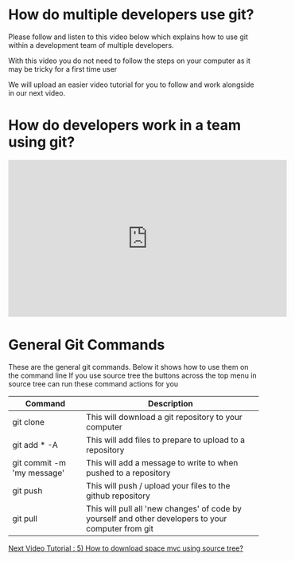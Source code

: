 # How do multiple developers use git?

Please follow and listen to this video below which explains how to use git within a development team of multiple developers.

With this video you do not need to follow the steps on your computer as it may be tricky for a first time user

We will upload an easier video tutorial for you to follow and work alongside in our next video.


# How do developers work in a team using git?

<iframe width="560" height="315" src="https://www.youtube.com/embed/2ftHHNBT4dU?rel=0" frameborder="0" allow="accelerometer; autoplay; encrypted-media; gyroscope; picture-in-picture" allowfullscreen></iframe>

# General Git Commands

These are the general git commands. Below it shows how to use them on the command line
If you use source tree the buttons across the top menu in source tree can run these command actions for you

| Command | Description |
| ------- | ----------- |
| git clone | This will download a git repository to your computer |
| git add * -A | This will add files to prepare to upload to a repository |
| git commit -m 'my message' | This will add a message to write to when pushed to a repository |
| git push | This will push / upload your files to the github repository |
| git pull |This will pull all 'new changes' of code by yourself and other developers to your computer from git |

<a href="/docs/videos/download-space-mvc">Next Video Tutorial : 5) How to download space mvc using source tree?</a>